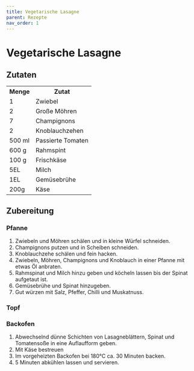 ```yaml
---
title: Vegetarische Lasagne
parent: Rezepte
nav_order: 1
---
```


# Vegetarische Lasagne

## Zutaten

<html>
    <body>
        <table>
        <tr>
            <th>Menge</th>
            <th>Zutat</th>
        </tr>
        <tr>
            <td>1</td>
            <td>Zwiebel</td>
        </tr>
        <tr>
            <td>2</td>
            <td>Große Möhren</td>
        </tr>
        <tr>
            <td>7</td>
            <td>Champignons</td>
        </tr>
        <tr>
            <td>2</td>
            <td>Knoblauchzehen</td>
        </tr>
        <tr>
            <td>500 ml</td>
            <td>Passierte Tomaten</td>
        </tr>
        <tr>
            <td>600 g</td>
            <td>Rahmspint</td>
        </tr>
        <tr>
            <td>100 g</td>
            <td>Frischkäse</td>
        </tr>
        <tr>
            <td>5EL</td>
            <td>Milch</td>
        </tr>
        <tr>
            <td>1EL</td>
            <td>Gemüsebrühe</td>
        </tr>
        <tr>
            <td>200g</td>
            <td>Käse</td>
        </tr>
        </table>
    </body>
</html>

## Zubereitung
### Pfanne
1. Zwiebeln und Möhren schälen und in kleine Würfel schneiden.
2. Champignons putzen und in Scheiben schneiden.
3. Knoblauchzehe schälen und fein hacken.
4. Zwiebeln, Möhren, Champignons und Knoblauch in einer Pfanne mit etwas Öl anbraten.
5. Rahmspinat und Milch hinzu geben und köcheln lassen bis der Spinat aufgetaut ist.
6. Gemüsebrühe und Spinat hinzugeben. 
7. Gut würzen mit Salz, Pfeffer, Chilli und Muskatnuss.

### Topf

### Backofen
1. Abwechselnd dünne Schichten von Lasagneblättern, Spinat und Tomatensoße in eine Auflaufform geben.
2. Mit Käse bestreuen 
3. Im vorgeheizten Backofen bei 180°C ca. 30 Minuten backen.
4. 5 Minuten abkühlen lassen und servieren.

